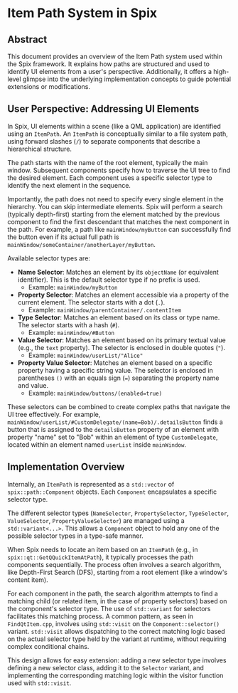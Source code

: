 # Item Path System in Spix

## Abstract

This document provides an overview of the Item Path system used within the Spix framework. It explains how paths are structured and used to identify UI elements from a user's perspective. Additionally, it offers a high-level glimpse into the underlying implementation concepts to guide potential extensions or modifications.

## User Perspective: Addressing UI Elements

In Spix, UI elements within a scene (like a QML application) are identified using an `ItemPath`. An `ItemPath` is conceptually similar to a file system path, using forward slashes (`/`) to separate components that describe a hierarchical structure.

The path starts with the name of the root element, typically the main window. Subsequent components specify how to traverse the UI tree to find the desired element. Each component uses a specific selector type to identify the next element in the sequence.

Importantly, the path does not need to specify every single element in the hierarchy. You can skip intermediate elements. Spix will perform a search (typically depth-first) starting from the element matched by the previous component to find the first descendant that matches the next component in the path. For example, a path like `mainWindow/myButton` can successfully find the button even if its actual full path is `mainWindow/someContainer/anotherLayer/myButton`.

Available selector types are:

*   **Name Selector**: Matches an element by its `objectName` (or equivalent identifier). This is the default selector type if no prefix is used.
    *   Example: `mainWindow/myButton`
*   **Property Selector**: Matches an element accessible via a property of the current element. The selector starts with a dot (`.`).
    *   Example: `mainWindow/parentContainer/.contentItem`
*   **Type Selector**: Matches an element based on its class or type name. The selector starts with a hash (`#`).
    *   Example: `mainWindow/#Button`
*   **Value Selector**: Matches an element based on its primary textual value (e.g., the `text` property). The selector is enclosed in double quotes (`"`).
    *   Example: `mainWindow/userList/"Alice"`
*   **Property Value Selector**: Matches an element based on a specific property having a specific string value. The selector is enclosed in parentheses `()` with an equals sign (`=`) separating the property name and value.
    *   Example: `mainWindow/buttons/(enabled=true)`

These selectors can be combined to create complex paths that navigate the UI tree effectively. For example, `mainWindow/userList/#CustomDelegate/(name=Bob)/.detailsButton` finds a button that is assigned to the `detailsButton` property of an element with property "name" set to "Bob" within an element of type `CustomDelegate`, located within an element named `userList` inside `mainWindow`.

## Implementation Overview

Internally, an `ItemPath` is represented as a `std::vector` of `spix::path::Component` objects. Each `Component` encapsulates a specific selector type.

The different selector types (`NameSelector`, `PropertySelector`, `TypeSelector`, `ValueSelector`, `PropertyValueSelector`) are managed using a `std::variant<...>`. This allows a `Component` object to hold any one of the possible selector types in a type-safe manner.

When Spix needs to locate an item based on an `ItemPath` (e.g., in `spix::qt::GetQQuickItemAtPath`), it typically processes the path components sequentially. The process often involves a search algorithm, like Depth-First Search (DFS), starting from a root element (like a window's content item).

For each component in the path, the search algorithm attempts to find a matching child (or related item, in the case of property selectors) based on the component's selector type. The use of `std::variant` for selectors facilitates this matching process. A common pattern, as seen in `FindQtItem.cpp`, involves using `std::visit` on the `Component::selector()` variant. `std::visit` allows dispatching to the correct matching logic based on the actual selector type held by the variant at runtime, without requiring complex conditional chains.

This design allows for easy extension: adding a new selector type involves defining a new selector class, adding it to the `Selector` variant, and implementing the corresponding matching logic within the visitor function used with `std::visit`.
